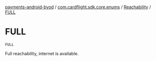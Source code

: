 [payments-android-byod](../../index.md) / [com.cardflight.sdk.core.enums](../index.md) / [Reachability](index.md) / [FULL](./-f-u-l-l.md)

# FULL

`FULL`

Full reachability, internet is available.

